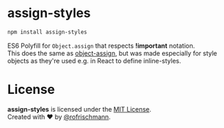 # assign-styles
```sh
npm install assign-styles
```
ES6 Polyfill for `Object.assign` that respects **!important** notation.<br>
This does the same as [object-assign](https://github.com/sindresorhus/object-assign), but was made especially for style objects as they're used e.g. in React to define inline-styles.

# License
**assign-styles** is licensed under the [MIT License](http://opensource.org/licenses/MIT).<br>Created with ♥ by [@rofrischmann](http://rofrischmann.de).

